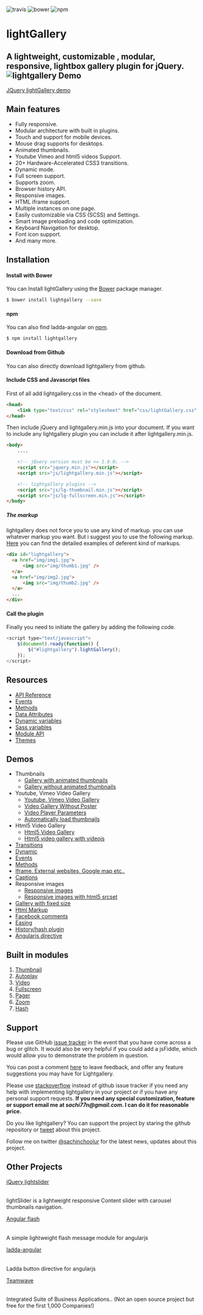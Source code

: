 ![travis](https://travis-ci.org/sachinchoolur/lightslider.svg?branch=master)
![bower](https://img.shields.io/bower/v/lightgallery.svg)
![npm](https://img.shields.io/npm/v/lightgallery.svg)

# lightGallery
A lightweight, customizable , modular, responsive, lightbox gallery plugin for jQuery.
![lightgallery](https://github.com/sachinchoolur/lightgallery1.2/blob/master/lib/lg.png?raw=true)
Demo
---
[JQuery lightGallery demo](http://sachinchoolur.github.io/lightGallery/)

Main features
---

* Fully responsive.
* Modular architecture with built in plugins.
* Touch and support for mobile devices.
* Mouse drag supports for desktops.
* Animated thumbnails.
* Youtube Vimeo and html5 videos Support.
* 20+ Hardware-Accelerated CSS3 transitions.
* Dynamic mode.
* Full screen support.
* Supports zoom.
* Browser history API.
* Responsive images.
* HTML iframe support.
* Multiple instances on one page.
* Easily customizable via CSS (SCSS) and Settings.
* Smart image preloading and code optimization.
* Keyboard Navigation for desktop.
* Font icon support.
* And many more.

Installation
---
#### Install with Bower

You can Install lightGallery using the [Bower](http://bower.io) package manager.

```sh
$ bower install lightgallery --save
```

#### npm

You can also find ladda-angular on [npm](http://npmjs.org).

```sh
$ npm install lightgallery
```
#### Download from Github

You can also directly download lightgallery from github.

#### Include CSS and Javascript files
First of all add lightgallery.css in the &lt;head&gt; of the document.
``` html
<head>
    <link type="text/css" rel="stylesheet" href="css/lightGallery.css" /> 
</head>
```
Then include jQuery and lightgallery.min.js into your document.
If you want to include any lightgallery plugin you can include it after lightgallery.min.js.
``` html
<body>
    ....

    <!-- jQuery version must be >= 1.8.0; -->
    <script src="jquery.min.js"></script>
    <script src="js/lightgallery.min.js"></script>

    <!-- lightgallery plugins -->
    <script src="js/lg-thumbnail.min.js"></script>
    <script src="js/lg-fullscreen.min.js"></script>
</body>  
```
##### The markup
lightgallery does not force you to use any kind of markup. you can use whatever markup you want. But i suggest you to use the following markup. [Here](http://sachinchoolur.github.io/lightGallery/demos/html-markup.html) you can find the detailed examples of deferent kind of markups.
``` html
<div id="lightgallery">
  <a href="img/img1.jpg">
      <img src="img/thumb1.jpg" />
  </a>
  <a href="img/img2.jpg">
      <img src="img/thumb2.jpg" />
  </a>
  ...
</div>
```
#### Call the plugin
Finally you need to initiate the gallery by adding the following code.
``` javascript
<script type="text/javascript">
    $(document).ready(function() {
        $("#lightgallery").lightGallery(); 
    });
</script>
```
Resources
----
* [API Reference](http://sachinchoolur.github.io/lightGallery/docs/api.html)
* [Events](http://sachinchoolur.github.io/lightGallery/docs/api.html#events)
* [Methods](http://sachinchoolur.github.io/lightGallery/docs/api.html#methods)
* [Data Attributes](http://sachinchoolur.github.io/lightGallery/docs/api.html#attributes)
* [Dynamic variables](http://sachinchoolur.github.io/lightGallery/docs/api.html#dynamic)
* [Sass variables](http://sachinchoolur.github.io/lightGallery/docs/api.html#sass)
* [Module API](http://sachinchoolur.github.io/lightgallery1.2/docs/plugin-api.html)
* [Themes](http://sachinchoolur.github.io/lightGallery/themes/)

Demos 
----
* Thumbnails
  * [Gallery with animated thumbnails](http://sachinchoolur.github.io/lightGallery/demos/) 
  * [Gallery without animated thumbnails](http://sachinchoolur.github.io/lightGallery/demos/#normal-thumb) 
* Youtube, Vimeo Video Gallery
  * [Youtube, Vimeo Video Gallery](http://sachinchoolur.github.io/lightGallery/demos/videos.html)
  * [Video Gallery Without Poster](http://sachinchoolur.github.io/lightGallery/demos/videos.html#video-without-poster)
  * [Video Player Parameters](http://sachinchoolur.github.io/lightGallery/demos/videos.html#video-player-param)
  * [Automatically load thumbnails](http://sachinchoolur.github.io/lightGallery/demos/videos.html#auto-thumb)
* Html5 Video Gallery
  * [Html5 Video Gallery](http://sachinchoolur.github.io/lightGallery/demos/html5-videos.html)
  * [Html5 video gallery with videojs](http://sachinchoolur.github.io/lightGallery/demos/html5-videos.html#video-without-poster)
* [Transitions](http://sachinchoolur.github.io/lightGallery/demos/transitions.html)
* [Dynamic](http://sachinchoolur.github.io/lightGallery/demos/dynamic.html)
* [Events](http://sachinchoolur.github.io/lightGallery/demos/events.html)
* [Methods](http://sachinchoolur.github.io/lightGallery/demos/methods.html)
* [Iframe. External websites, Google map etc..](http://sachinchoolur.github.io/lightGallery/demos/iframe.html)
* [Captions](http://sachinchoolur.github.io/lightGallery/demos/captions.html)
* Responsive images
  * [Responsive images](http://sachinchoolur.github.io/lightGallery/demos/responsive.html)
  * [Responsive images with html5 srcset](http://sachinchoolur.github.io/lightGallery/demos/responsive.html#srcset-demo)
* [Gallery with fixed size](http://sachinchoolur.github.io/lightGallery/demos/fixed-size.html)
* [Html Markup](http://sachinchoolur.github.io/lightGallery/demos/html-markup.html)
* [Facebook comments](http://sachinchoolur.github.io/lightGallery/demos/comment-box.html)
* [Easing](http://sachinchoolur.github.io/lightGallery/demos/easing.html)
* [History/hash plugin](http://sachinchoolur.github.io/lightGallery/demos/hash.html)
* [Angularjs directive](http://sachinchoolur.github.io/lightGallery/demos/angularjs.html)

Built in modules
----
1. [Thumbnail](http://sachinchoolur.github.io/lightGallery/docs/api.html#lg-thumbnial)
2. [Autoplay](http://sachinchoolur.github.io/lightGallery/docs/api.html#lg-autoplay)
3. [Video](http://sachinchoolur.github.io/lightGallery/docs/api.html#lg-video)
4. [Fullscreen](http://sachinchoolur.github.io/lightGallery/docs/api.html#lg-fullscreen)
4. [Pager](http://sachinchoolur.github.io/lightGallery/docs/api.html#lg-pager)
4. [Zoom](http://sachinchoolur.github.io/lightGallery/docs/api.html#lg-zoom)
4. [Hash](http://sachinchoolur.github.io/lightGallery/docs/api.html#lg-hash)

Support
----
Please use GitHub [issue tracker](https://github.com/sachinchoolur/lightGallery/issues/new) in the event that you have come across a bug or glitch. It would also be very helpful if you could add a jsFiddle, which would allow you to demonstrate the problem in question.

You can post a comment [here](http://sachinchoolur.github.io/lightgallery1.2/#comments) to leave feedback, and offer any feature suggestions you may have for Lightgallery.

Please use [stackoverflow](https://stackoverflow.com/search?q=lightgallery) instead of github issue tracker if you need any help with implementing lightgallery in your project or if you have any personal support requests. **If you need any special customization, feature or support email me at _sachi77n@gmail.com_. I can do it for reasonable price.**

Do you like lightgallery? You can support the project by staring the github repository or [tweet](https://twitter.com/intent/tweet?original_referer=https%3A%2F%2Fabout.twitter.com%2Fresources%2Fbuttons&ref_src=twsrc%5Etfw&text=lightGallery%20-%20The%20complete%20%23jQuery%20lightbox%20gallery%20plugin.%20%23javascript&tw_p=tweetbutton&url=http%3A%2F%2Fsachinchoolur.github.io%2FlightGallery%2F) about this project.

Follow me on twitter [@sachinchoolur](https://twitter.com/sachinchoolur) for the latest news, updates about this project.

Other Projects
----
[jQuery lightslider](https://github.com/sachinchoolur/lightslider)
######
lightSlider is a lightweight responsive Content slider with carousel thumbnails navigation.

[Angular flash](https://github.com/sachinchoolur/angular-flash)
######
A simple lightweight flash message module for angularjs

[ladda-angular](https://github.com/sachinchoolur/ladda-angular)
######
Ladda button directive for angularjs

[Teamwave](http://www.teamwave.com/)
######
Integrated Suite of Business Applications.. (Not an open source project but free for the first 1,000 Companies!)



